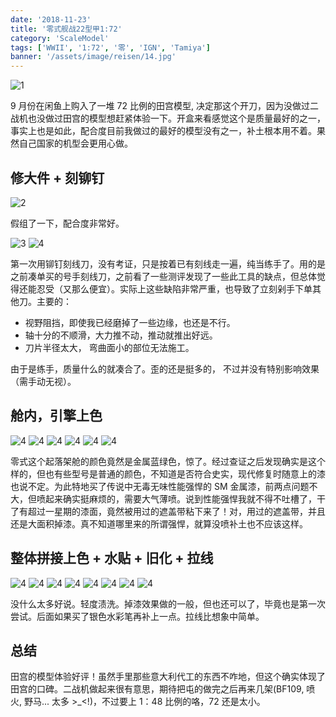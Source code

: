 ```yaml
---
date: '2018-11-23'
title: '零式舰战22型甲1:72'
category: 'ScaleModel'
tags: ['WWII', '1:72', '零', 'IGN', 'Tamiya']
banner: '/assets/image/reisen/14.jpg'
---
```


![1](/assets/image/reisen/1.JPG)

9 月份在闲鱼上购入了一堆 72 比例的田宫模型, 决定那这个开刀，因为没做过二战机也没做过田宫的模型想赶紧体验一下。开盒来看感觉这个是质量最好的之一，事实上也是如此，配合度目前我做过的最好的模型没有之一，补土根本用不着。果然自己国家的机型会更用心做。

## 修大件 + 刻铆钉

![2](/assets/image/reisen/2.JPG)

假组了一下，配合度非常好。

![3](/assets/image/reisen/3.JPG)
![4](/assets/image/reisen/4.JPG)

第一次用铆钉刻线刀，没有考证，只是按着已有刻线走一遍，纯当练手了。用的是之前凑单买的号手刻线刀，之前看了一些测评发现了一些此工具的缺点，但总体觉得还能忍受（又那么便宜）。实际上这些缺陷非常严重，也导致了立刻剁手下单其他刀。主要的：

- 视野阻挡，即使我已经磨掉了一些边缘，也还是不行。
- 轴十分的不顺滑，大力推不动，推动就推出好远。
- 刀片半径太大， 弯曲面小的部位无法施工。

由于是练手，质量什么的就凑合了。歪的还是挺多的， 不过并没有特别影响效果（需手动无视）。

## 舱内，引擎上色

![4](/assets/image/reisen/5.JPG)
![4](/assets/image/reisen/6.JPG)
![4](/assets/image/reisen/7.JPG)
![4](/assets/image/reisen/8.JPG)
![4](/assets/image/reisen/9.JPG)
![4](/assets/image/reisen/10.JPG)

零式这个起落架舱的颜色竟然是金属蓝绿色，惊了。经过查证之后发现确实是这个样的，但也有些型号是普通的颜色，不知道是否符合史实，现代修复时随意上的漆也说不定。为此特地买了传说中无毒无味性能强悍的 SM 金属漆，前两点问题不大，但喷起来确实挺麻烦的，需要大气薄喷。说到性能强悍我就不得不吐槽了，干了有超过一星期的漆面，竟然被用过的遮盖带粘下来了！对，用过的遮盖带，并且还是大面积掉漆。真不知道哪里来的所谓强悍，就算没喷补土也不应该这样。

## 整体拼接上色 + 水贴 + 旧化 + 拉线

![4](/assets/image/reisen/11.JPG)
![4](/assets/image/reisen/12.JPG)
![4](/assets/image/reisen/13.JPG)
![4](/assets/image/reisen/14.JPG)
![4](/assets/image/reisen/15.JPG)
![4](/assets/image/reisen/16.JPG)
![4](/assets/image/reisen/17.JPG)
![4](/assets/image/reisen/18.JPG)

没什么太多好说。轻度渍洗。掉漆效果做的一般，但也还可以了，毕竟也是第一次尝试。后面如果买了银色水彩笔再补上一点。拉线比想象中简单。

## 总结

田宫的模型体验好评！虽然手里那些意大利代工的东西不咋地，但这个确实体现了田宫的口碑。二战机做起来很有意思，期待把屯的做完之后再来几架(BF109, 喷火, 野马... 太多 >\_<!)，不过要上 1：48 比例的咯，72 还是太小。
